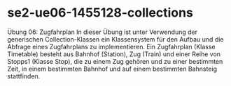 # se2-ue06-1455128-collections

Übung 06: Zugfahrplan
In dieser Übung ist unter Verwendung der generischen Collection-Klassen
ein Klassensystem für den Aufbau und die Abfrage eines Zugfahrplans zu implementieren. 
Ein Zugfahrplan (Klasse Timetable) besteht aus Bahnhof (Station), Zug (Train) und einer 
Reihe von Stopps1 (Klasse Stop), die zu einem Zug gehören und zu einer bestimmten Zeit,
in einem bestimmten Bahnhof und auf einem bestimmten Bahnsteig stattfinden.
